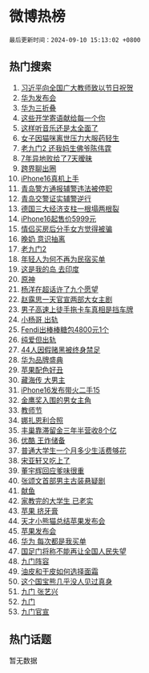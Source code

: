# 微博热榜

`最后更新时间：2024-09-10 15:13:02 +0800`

## 热门搜索

1. [习近平向全国广大教师致以节日祝贺](https://m.weibo.cn/search?containerid=100103type%3D1%26t%3D10%26q%3D%23%E4%B9%A0%E8%BF%91%E5%B9%B3%E5%90%91%E5%85%A8%E5%9B%BD%E5%B9%BF%E5%A4%A7%E6%95%99%E5%B8%88%E8%87%B4%E4%BB%A5%E8%8A%82%E6%97%A5%E7%A5%9D%E8%B4%BA%23&stream_entry_id=51&isnewpage=1&extparam=seat%3D1%26filter_type%3Drealtimehot%26stream_entry_id%3D51%26c_type%3D51%26pos%3D0%26q%3D%2523%25E4%25B9%25A0%25E8%25BF%2591%25E5%25B9%25B3%25E5%2590%2591%25E5%2585%25A8%25E5%259B%25BD%25E5%25B9%25BF%25E5%25A4%25A7%25E6%2595%2599%25E5%25B8%2588%25E8%2587%25B4%25E4%25BB%25A5%25E8%258A%2582%25E6%2597%25A5%25E7%25A5%259D%25E8%25B4%25BA%2523%26cate%3D10103%26dgr%3D0%26display_time%3D1725952381%26pre_seqid%3D172595238161602931316126)
1. [华为发布会](https://m.weibo.cn/search?containerid=100103type%3D1%26t%3D10%26q%3D%23%E5%8D%8E%E4%B8%BA%E5%8F%91%E5%B8%83%E4%BC%9A%23&stream_entry_id=31&isnewpage=1&extparam=seat%3D1%26stream_entry_id%3D31%26lcate%3D5001%26flag%3D2%26realpos%3D1%26filter_type%3Drealtimehot%26q%3D%2523%25E5%258D%258E%25E4%25B8%25BA%25E5%258F%2591%25E5%25B8%2583%25E4%25BC%259A%2523%26c_type%3D31%26pos%3D0%26band_rank%3D1%26cate%3D5001%26dgr%3D0%26display_time%3D1725952381%26pre_seqid%3D172595238161602931316126)
1. [华为三折叠](https://m.weibo.cn/search?containerid=100103type%3D1%26t%3D10%26q%3D%23%E5%8D%8E%E4%B8%BA%E4%B8%89%E6%8A%98%E5%8F%A0%23&stream_entry_id=31&isnewpage=1&extparam=seat%3D1%26stream_entry_id%3D31%26lcate%3D5001%26flag%3D1%26realpos%3D2%26filter_type%3Drealtimehot%26q%3D%2523%25E5%258D%258E%25E4%25B8%25BA%25E4%25B8%2589%25E6%258A%2598%25E5%258F%25A0%2523%26c_type%3D31%26pos%3D1%26band_rank%3D2%26cate%3D5001%26dgr%3D0%26display_time%3D1725952381%26pre_seqid%3D172595238161602931316126)
1. [这些开学寄语献给每一个你](https://m.weibo.cn/search?containerid=100103type%3D1%26t%3D10%26q%3D%23%E8%BF%99%E4%BA%9B%E5%BC%80%E5%AD%A6%E5%AF%84%E8%AF%AD%E7%8C%AE%E7%BB%99%E6%AF%8F%E4%B8%80%E4%B8%AA%E4%BD%A0%23&stream_entry_id=31&isnewpage=1&extparam=seat%3D1%26stream_entry_id%3D31%26lcate%3D5001%26flag%3D0%26realpos%3D3%26filter_type%3Drealtimehot%26q%3D%2523%25E8%25BF%2599%25E4%25BA%259B%25E5%25BC%2580%25E5%25AD%25A6%25E5%25AF%2584%25E8%25AF%25AD%25E7%258C%25AE%25E7%25BB%2599%25E6%25AF%258F%25E4%25B8%2580%25E4%25B8%25AA%25E4%25BD%25A0%2523%26c_type%3D31%26pos%3D2%26band_rank%3D3%26cate%3D5001%26dgr%3D0%26display_time%3D1725952381%26pre_seqid%3D172595238161602931316126)
1. [这样听音乐还是太全面了](https://m.weibo.cn/search?containerid=100103type%3D1%26t%3D10%26q%3D%23%E8%BF%99%E6%A0%B7%E5%90%AC%E9%9F%B3%E4%B9%90%E8%BF%98%E6%98%AF%E5%A4%AA%E5%85%A8%E9%9D%A2%E4%BA%86%23&stream_entry_id=31&isnewpage=1&extparam=seat%3D1%26topic_ad%3D1%26is_ad_pos%3D1%26stream_entry_id%3D31%26lcate%3D5001%26cate%3D5001%26filter_type%3Drealtimehot%26q%3D%2523%25E8%25BF%2599%25E6%25A0%25B7%25E5%2590%25AC%25E9%259F%25B3%25E4%25B9%2590%25E8%25BF%2598%25E6%2598%25AF%25E5%25A4%25AA%25E5%2585%25A8%25E9%259D%25A2%25E4%25BA%2586%2523%26dgr%3D0%26pos%3D3%26adid%3D254592%26band_rank%3D4%26c_type%3D31%26display_time%3D1725952381%26pre_seqid%3D172595238161602931316126)
1. [女子因猫咪离世压力大服药轻生](https://m.weibo.cn/search?containerid=100103type%3D1%26t%3D10%26q%3D%23%E5%A5%B3%E5%AD%90%E5%9B%A0%E7%8C%AB%E5%92%AA%E7%A6%BB%E4%B8%96%E5%8E%8B%E5%8A%9B%E5%A4%A7%E6%9C%8D%E8%8D%AF%E8%BD%BB%E7%94%9F%23&stream_entry_id=31&isnewpage=1&extparam=seat%3D1%26stream_entry_id%3D31%26lcate%3D5001%26flag%3D1%26realpos%3D4%26filter_type%3Drealtimehot%26q%3D%2523%25E5%25A5%25B3%25E5%25AD%2590%25E5%259B%25A0%25E7%258C%25AB%25E5%2592%25AA%25E7%25A6%25BB%25E4%25B8%2596%25E5%258E%258B%25E5%258A%259B%25E5%25A4%25A7%25E6%259C%258D%25E8%258D%25AF%25E8%25BD%25BB%25E7%2594%259F%2523%26c_type%3D31%26pos%3D4%26band_rank%3D4%26cate%3D5001%26dgr%3D0%26display_time%3D1725952381%26pre_seqid%3D172595238161602931316126)
1. [老九门2 还我妈生佛爷陈伟霆](https://m.weibo.cn/search?containerid=100103type%3D1%26t%3D10%26q%3D%E8%80%81%E4%B9%9D%E9%97%A82+%E8%BF%98%E6%88%91%E5%A6%88%E7%94%9F%E4%BD%9B%E7%88%B7%E9%99%88%E4%BC%9F%E9%9C%86&stream_entry_id=31&isnewpage=1&extparam=seat%3D1%26stream_entry_id%3D31%26lcate%3D5001%26flag%3D2%26realpos%3D5%26filter_type%3Drealtimehot%26q%3D%25E8%2580%2581%25E4%25B9%259D%25E9%2597%25A82%2520%25E8%25BF%2598%25E6%2588%2591%25E5%25A6%2588%25E7%2594%259F%25E4%25BD%259B%25E7%2588%25B7%25E9%2599%2588%25E4%25BC%259F%25E9%259C%2586%26c_type%3D31%26pos%3D5%26band_rank%3D5%26cate%3D5001%26dgr%3D0%26display_time%3D1725952381%26pre_seqid%3D172595238161602931316126)
1. [7年异地败给了7天暧昧](https://m.weibo.cn/search?containerid=100103type%3D1%26t%3D10%26q%3D7%E5%B9%B4%E5%BC%82%E5%9C%B0%E8%B4%A5%E7%BB%99%E4%BA%867%E5%A4%A9%E6%9A%A7%E6%98%A7&stream_entry_id=31&isnewpage=1&extparam=seat%3D1%26stream_entry_id%3D31%26lcate%3D5001%26flag%3D2%26realpos%3D6%26filter_type%3Drealtimehot%26q%3D7%25E5%25B9%25B4%25E5%25BC%2582%25E5%259C%25B0%25E8%25B4%25A5%25E7%25BB%2599%25E4%25BA%25867%25E5%25A4%25A9%25E6%259A%25A7%25E6%2598%25A7%26c_type%3D31%26pos%3D6%26band_rank%3D6%26cate%3D5001%26dgr%3D0%26display_time%3D1725952381%26pre_seqid%3D172595238161602931316126)
1. [跨界聊出圈](https://m.weibo.cn/search?containerid=100103type%3D1%26t%3D10%26q%3D%23%E8%B7%A8%E7%95%8C%E8%81%8A%E5%87%BA%E5%9C%88%23&stream_entry_id=31&isnewpage=1&extparam=seat%3D1%26is_ad_pos%3D1%26stream_entry_id%3D31%26lcate%3D5001%26cate%3D5001%26filter_type%3Drealtimehot%26q%3D%2523%25E8%25B7%25A8%25E7%2595%258C%25E8%2581%258A%25E5%2587%25BA%25E5%259C%2588%2523%26c_type%3D31%26pos%3D7%26adid%3D254542%26band_rank%3D7%26dgr%3D0%26display_time%3D1725952381%26pre_seqid%3D172595238161602931316126)
1. [iPhone16真机上手](https://m.weibo.cn/search?containerid=100103type%3D1%26t%3D10%26q%3DiPhone16%E7%9C%9F%E6%9C%BA%E4%B8%8A%E6%89%8B&stream_entry_id=31&isnewpage=1&extparam=seat%3D1%26stream_entry_id%3D31%26lcate%3D5001%26flag%3D16%26realpos%3D7%26filter_type%3Drealtimehot%26q%3DiPhone16%25E7%259C%259F%25E6%259C%25BA%25E4%25B8%258A%25E6%2589%258B%26c_type%3D31%26pos%3D8%26band_rank%3D7%26cate%3D5001%26dgr%3D0%26display_time%3D1725952381%26pre_seqid%3D172595238161602931316126)
1. [青岛警方通报辅警违法被停职](https://m.weibo.cn/search?containerid=100103type%3D1%26t%3D10%26q%3D%23%E9%9D%92%E5%B2%9B%E8%AD%A6%E6%96%B9%E9%80%9A%E6%8A%A5%E8%BE%85%E8%AD%A6%E8%BF%9D%E6%B3%95%E8%A2%AB%E5%81%9C%E8%81%8C%23&stream_entry_id=31&isnewpage=1&extparam=seat%3D1%26stream_entry_id%3D31%26lcate%3D5001%26flag%3D1%26realpos%3D8%26filter_type%3Drealtimehot%26q%3D%2523%25E9%259D%2592%25E5%25B2%259B%25E8%25AD%25A6%25E6%2596%25B9%25E9%2580%259A%25E6%258A%25A5%25E8%25BE%2585%25E8%25AD%25A6%25E8%25BF%259D%25E6%25B3%2595%25E8%25A2%25AB%25E5%2581%259C%25E8%2581%258C%2523%26c_type%3D31%26pos%3D9%26band_rank%3D8%26cate%3D5001%26dgr%3D0%26display_time%3D1725952381%26pre_seqid%3D172595238161602931316126)
1. [青岛交警证实辅警逆行](https://m.weibo.cn/search?containerid=100103type%3D1%26t%3D10%26q%3D%23%E9%9D%92%E5%B2%9B%E4%BA%A4%E8%AD%A6%E8%AF%81%E5%AE%9E%E8%BE%85%E8%AD%A6%E9%80%86%E8%A1%8C%23&stream_entry_id=31&isnewpage=1&extparam=seat%3D1%26stream_entry_id%3D31%26lcate%3D5001%26flag%3D1%26realpos%3D9%26filter_type%3Drealtimehot%26q%3D%2523%25E9%259D%2592%25E5%25B2%259B%25E4%25BA%25A4%25E8%25AD%25A6%25E8%25AF%2581%25E5%25AE%259E%25E8%25BE%2585%25E8%25AD%25A6%25E9%2580%2586%25E8%25A1%258C%2523%26c_type%3D31%26pos%3D10%26band_rank%3D9%26cate%3D5001%26dgr%3D0%26display_time%3D1725952381%26pre_seqid%3D172595238161602931316126)
1. [德国三大经济支柱一根塌两根裂](https://m.weibo.cn/search?containerid=100103type%3D1%26t%3D10%26q%3D%23%E5%BE%B7%E5%9B%BD%E4%B8%89%E5%A4%A7%E7%BB%8F%E6%B5%8E%E6%94%AF%E6%9F%B1%E4%B8%80%E6%A0%B9%E5%A1%8C%E4%B8%A4%E6%A0%B9%E8%A3%82%23&stream_entry_id=31&isnewpage=1&extparam=seat%3D1%26stream_entry_id%3D31%26lcate%3D5001%26flag%3D0%26realpos%3D10%26filter_type%3Drealtimehot%26q%3D%2523%25E5%25BE%25B7%25E5%259B%25BD%25E4%25B8%2589%25E5%25A4%25A7%25E7%25BB%258F%25E6%25B5%258E%25E6%2594%25AF%25E6%259F%25B1%25E4%25B8%2580%25E6%25A0%25B9%25E5%25A1%258C%25E4%25B8%25A4%25E6%25A0%25B9%25E8%25A3%2582%2523%26c_type%3D31%26pos%3D11%26band_rank%3D10%26cate%3D5001%26dgr%3D0%26display_time%3D1725952381%26pre_seqid%3D172595238161602931316126)
1. [iPhone16起售价5999元](https://m.weibo.cn/search?containerid=100103type%3D1%26t%3D10%26q%3D%23iPhone16%E8%B5%B7%E5%94%AE%E4%BB%B75999%E5%85%83%23&stream_entry_id=31&isnewpage=1&extparam=seat%3D1%26stream_entry_id%3D31%26lcate%3D5001%26flag%3D0%26realpos%3D11%26filter_type%3Drealtimehot%26q%3D%2523iPhone16%25E8%25B5%25B7%25E5%2594%25AE%25E4%25BB%25B75999%25E5%2585%2583%2523%26c_type%3D31%26pos%3D12%26band_rank%3D11%26cate%3D5001%26dgr%3D0%26display_time%3D1725952381%26pre_seqid%3D172595238161602931316126)
1. [情侣买房后分手女方觉得被骗](https://m.weibo.cn/search?containerid=100103type%3D1%26t%3D10%26q%3D%23%E6%83%85%E4%BE%A3%E4%B9%B0%E6%88%BF%E5%90%8E%E5%88%86%E6%89%8B%E5%A5%B3%E6%96%B9%E8%A7%89%E5%BE%97%E8%A2%AB%E9%AA%97%23&stream_entry_id=31&isnewpage=1&extparam=seat%3D1%26stream_entry_id%3D31%26lcate%3D5001%26flag%3D0%26realpos%3D12%26filter_type%3Drealtimehot%26q%3D%2523%25E6%2583%2585%25E4%25BE%25A3%25E4%25B9%25B0%25E6%2588%25BF%25E5%2590%258E%25E5%2588%2586%25E6%2589%258B%25E5%25A5%25B3%25E6%2596%25B9%25E8%25A7%2589%25E5%25BE%2597%25E8%25A2%25AB%25E9%25AA%2597%2523%26c_type%3D31%26pos%3D13%26band_rank%3D12%26cate%3D5001%26dgr%3D0%26display_time%3D1725952381%26pre_seqid%3D172595238161602931316126)
1. [晚奶 意识抽离](https://m.weibo.cn/search?containerid=100103type%3D1%26t%3D10%26q%3D%E6%99%9A%E5%A5%B6+%E6%84%8F%E8%AF%86%E6%8A%BD%E7%A6%BB&stream_entry_id=31&isnewpage=1&extparam=seat%3D1%26stream_entry_id%3D31%26lcate%3D5001%26flag%3D1%26realpos%3D13%26filter_type%3Drealtimehot%26q%3D%25E6%2599%259A%25E5%25A5%25B6%2520%25E6%2584%258F%25E8%25AF%2586%25E6%258A%25BD%25E7%25A6%25BB%26c_type%3D31%26pos%3D14%26band_rank%3D13%26cate%3D5001%26dgr%3D0%26display_time%3D1725952381%26pre_seqid%3D172595238161602931316126)
1. [老九门2](https://m.weibo.cn/search?containerid=100103type%3D1%26t%3D10%26q%3D%E8%80%81%E4%B9%9D%E9%97%A82&stream_entry_id=31&isnewpage=1&extparam=seat%3D1%26stream_entry_id%3D31%26lcate%3D5001%26flag%3D0%26realpos%3D14%26filter_type%3Drealtimehot%26q%3D%25E8%2580%2581%25E4%25B9%259D%25E9%2597%25A82%26c_type%3D31%26pos%3D15%26band_rank%3D14%26cate%3D5001%26dgr%3D0%26display_time%3D1725952381%26pre_seqid%3D172595238161602931316126)
1. [年轻人为何不再为民宿买单](https://m.weibo.cn/search?containerid=100103type%3D1%26t%3D10%26q%3D%23%E5%B9%B4%E8%BD%BB%E4%BA%BA%E4%B8%BA%E4%BD%95%E4%B8%8D%E5%86%8D%E4%B8%BA%E6%B0%91%E5%AE%BF%E4%B9%B0%E5%8D%95%23&stream_entry_id=31&isnewpage=1&extparam=seat%3D1%26stream_entry_id%3D31%26lcate%3D5001%26flag%3D1%26realpos%3D15%26filter_type%3Drealtimehot%26q%3D%2523%25E5%25B9%25B4%25E8%25BD%25BB%25E4%25BA%25BA%25E4%25B8%25BA%25E4%25BD%2595%25E4%25B8%258D%25E5%2586%258D%25E4%25B8%25BA%25E6%25B0%2591%25E5%25AE%25BF%25E4%25B9%25B0%25E5%258D%2595%2523%26c_type%3D31%26pos%3D16%26band_rank%3D15%26cate%3D5001%26dgr%3D0%26display_time%3D1725952381%26pre_seqid%3D172595238161602931316126)
1. [这是我的岛 去印度](https://m.weibo.cn/search?containerid=100103type%3D1%26t%3D10%26q%3D%E8%BF%99%E6%98%AF%E6%88%91%E7%9A%84%E5%B2%9B+%E5%8E%BB%E5%8D%B0%E5%BA%A6&stream_entry_id=31&isnewpage=1&extparam=seat%3D1%26stream_entry_id%3D31%26lcate%3D5001%26flag%3D0%26realpos%3D16%26filter_type%3Drealtimehot%26q%3D%25E8%25BF%2599%25E6%2598%25AF%25E6%2588%2591%25E7%259A%2584%25E5%25B2%259B%2520%25E5%258E%25BB%25E5%258D%25B0%25E5%25BA%25A6%26c_type%3D31%26pos%3D17%26band_rank%3D16%26cate%3D5001%26dgr%3D0%26display_time%3D1725952381%26pre_seqid%3D172595238161602931316126)
1. [原神](https://m.weibo.cn/search?containerid=100103type%3D1%26t%3D10%26q%3D%E5%8E%9F%E7%A5%9E&stream_entry_id=31&isnewpage=1&extparam=seat%3D1%26stream_entry_id%3D31%26lcate%3D5001%26flag%3D1%26realpos%3D17%26filter_type%3Drealtimehot%26q%3D%25E5%258E%259F%25E7%25A5%259E%26c_type%3D31%26pos%3D18%26band_rank%3D17%26cate%3D5001%26dgr%3D0%26display_time%3D1725952381%26pre_seqid%3D172595238161602931316126)
1. [杨洋在超话许了九个愿望](https://m.weibo.cn/search?containerid=100103type%3D1%26t%3D10%26q%3D%23%E6%9D%A8%E6%B4%8B%E5%9C%A8%E8%B6%85%E8%AF%9D%E8%AE%B8%E4%BA%86%E4%B9%9D%E4%B8%AA%E6%84%BF%E6%9C%9B%23&stream_entry_id=31&isnewpage=1&extparam=seat%3D1%26stream_entry_id%3D31%26lcate%3D5001%26flag%3D1%26realpos%3D18%26filter_type%3Drealtimehot%26q%3D%2523%25E6%259D%25A8%25E6%25B4%258B%25E5%259C%25A8%25E8%25B6%2585%25E8%25AF%259D%25E8%25AE%25B8%25E4%25BA%2586%25E4%25B9%259D%25E4%25B8%25AA%25E6%2584%25BF%25E6%259C%259B%2523%26c_type%3D31%26pos%3D19%26band_rank%3D18%26cate%3D5001%26dgr%3D0%26display_time%3D1725952381%26pre_seqid%3D172595238161602931316126)
1. [赵露思一天官宣两部大女主剧](https://m.weibo.cn/search?containerid=100103type%3D1%26t%3D10%26q%3D%23%E8%B5%B5%E9%9C%B2%E6%80%9D%E4%B8%80%E5%A4%A9%E5%AE%98%E5%AE%A3%E4%B8%A4%E9%83%A8%E5%A4%A7%E5%A5%B3%E4%B8%BB%E5%89%A7%23&stream_entry_id=31&isnewpage=1&extparam=seat%3D1%26stream_entry_id%3D31%26lcate%3D5001%26flag%3D0%26realpos%3D19%26filter_type%3Drealtimehot%26q%3D%2523%25E8%25B5%25B5%25E9%259C%25B2%25E6%2580%259D%25E4%25B8%2580%25E5%25A4%25A9%25E5%25AE%2598%25E5%25AE%25A3%25E4%25B8%25A4%25E9%2583%25A8%25E5%25A4%25A7%25E5%25A5%25B3%25E4%25B8%25BB%25E5%2589%25A7%2523%26c_type%3D31%26pos%3D20%26band_rank%3D19%26cate%3D5001%26dgr%3D0%26display_time%3D1725952381%26pre_seqid%3D172595238161602931316126)
1. [男子高速上徒手拖卡车真相是挡车牌](https://m.weibo.cn/search?containerid=100103type%3D1%26t%3D10%26q%3D%23%E7%94%B7%E5%AD%90%E9%AB%98%E9%80%9F%E4%B8%8A%E5%BE%92%E6%89%8B%E6%8B%96%E5%8D%A1%E8%BD%A6%E7%9C%9F%E7%9B%B8%E6%98%AF%E6%8C%A1%E8%BD%A6%E7%89%8C%23&stream_entry_id=31&isnewpage=1&extparam=seat%3D1%26stream_entry_id%3D31%26lcate%3D5001%26flag%3D1%26realpos%3D20%26filter_type%3Drealtimehot%26q%3D%2523%25E7%2594%25B7%25E5%25AD%2590%25E9%25AB%2598%25E9%2580%259F%25E4%25B8%258A%25E5%25BE%2592%25E6%2589%258B%25E6%258B%2596%25E5%258D%25A1%25E8%25BD%25A6%25E7%259C%259F%25E7%259B%25B8%25E6%2598%25AF%25E6%258C%25A1%25E8%25BD%25A6%25E7%2589%258C%2523%26c_type%3D31%26pos%3D21%26band_rank%3D20%26cate%3D5001%26dgr%3D0%26display_time%3D1725952381%26pre_seqid%3D172595238161602931316126)
1. [小杨哥 出轨](https://m.weibo.cn/search?containerid=100103type%3D1%26t%3D10%26q%3D%E5%B0%8F%E6%9D%A8%E5%93%A5+%E5%87%BA%E8%BD%A8&stream_entry_id=31&isnewpage=1&extparam=seat%3D1%26stream_entry_id%3D31%26lcate%3D5001%26flag%3D1%26realpos%3D21%26filter_type%3Drealtimehot%26q%3D%25E5%25B0%258F%25E6%259D%25A8%25E5%2593%25A5%2520%25E5%2587%25BA%25E8%25BD%25A8%26c_type%3D31%26pos%3D22%26band_rank%3D21%26cate%3D5001%26dgr%3D0%26display_time%3D1725952381%26pre_seqid%3D172595238161602931316126)
1. [Fendi出棒棒糖包4800元1个](https://m.weibo.cn/search?containerid=100103type%3D1%26t%3D10%26q%3D%23Fendi%E5%87%BA%E6%A3%92%E6%A3%92%E7%B3%96%E5%8C%854800%E5%85%831%E4%B8%AA%23&stream_entry_id=31&isnewpage=1&extparam=seat%3D1%26stream_entry_id%3D31%26lcate%3D5001%26flag%3D1%26realpos%3D22%26filter_type%3Drealtimehot%26q%3D%2523Fendi%25E5%2587%25BA%25E6%25A3%2592%25E6%25A3%2592%25E7%25B3%2596%25E5%258C%25854800%25E5%2585%25831%25E4%25B8%25AA%2523%26c_type%3D31%26pos%3D23%26band_rank%3D22%26cate%3D5001%26dgr%3D0%26display_time%3D1725952381%26pre_seqid%3D172595238161602931316126)
1. [纯爱但出轨](https://m.weibo.cn/search?containerid=100103type%3D1%26t%3D10%26q%3D%E7%BA%AF%E7%88%B1%E4%BD%86%E5%87%BA%E8%BD%A8&stream_entry_id=31&isnewpage=1&extparam=seat%3D1%26stream_entry_id%3D31%26lcate%3D5001%26flag%3D1%26realpos%3D23%26filter_type%3Drealtimehot%26q%3D%25E7%25BA%25AF%25E7%2588%25B1%25E4%25BD%2586%25E5%2587%25BA%25E8%25BD%25A8%26c_type%3D31%26pos%3D24%26band_rank%3D23%26cate%3D5001%26dgr%3D0%26display_time%3D1725952381%26pre_seqid%3D172595238161602931316126)
1. [44人因假赌黑被终身禁足](https://m.weibo.cn/search?containerid=100103type%3D1%26t%3D10%26q%3D%2344%E4%BA%BA%E5%9B%A0%E5%81%87%E8%B5%8C%E9%BB%91%E8%A2%AB%E7%BB%88%E8%BA%AB%E7%A6%81%E8%B6%B3%23&stream_entry_id=31&isnewpage=1&extparam=seat%3D1%26stream_entry_id%3D31%26lcate%3D5001%26flag%3D0%26realpos%3D24%26filter_type%3Drealtimehot%26q%3D%252344%25E4%25BA%25BA%25E5%259B%25A0%25E5%2581%2587%25E8%25B5%258C%25E9%25BB%2591%25E8%25A2%25AB%25E7%25BB%2588%25E8%25BA%25AB%25E7%25A6%2581%25E8%25B6%25B3%2523%26c_type%3D31%26pos%3D25%26band_rank%3D24%26cate%3D5001%26dgr%3D0%26display_time%3D1725952381%26pre_seqid%3D172595238161602931316126)
1. [华为品牌盛典](https://m.weibo.cn/search?containerid=100103type%3D1%26t%3D10%26q%3D%23%E5%8D%8E%E4%B8%BA%E5%93%81%E7%89%8C%E7%9B%9B%E5%85%B8%23&stream_entry_id=31&isnewpage=1&extparam=seat%3D1%26stream_entry_id%3D31%26lcate%3D5001%26flag%3D1%26realpos%3D25%26filter_type%3Drealtimehot%26q%3D%2523%25E5%258D%258E%25E4%25B8%25BA%25E5%2593%2581%25E7%2589%258C%25E7%259B%259B%25E5%2585%25B8%2523%26c_type%3D31%26pos%3D26%26band_rank%3D25%26cate%3D5001%26dgr%3D0%26display_time%3D1725952381%26pre_seqid%3D172595238161602931316126)
1. [苹果配色好丑](https://m.weibo.cn/search?containerid=100103type%3D1%26t%3D10%26q%3D%E8%8B%B9%E6%9E%9C%E9%85%8D%E8%89%B2%E5%A5%BD%E4%B8%91&stream_entry_id=31&isnewpage=1&extparam=seat%3D1%26stream_entry_id%3D31%26lcate%3D5001%26flag%3D0%26realpos%3D26%26filter_type%3Drealtimehot%26q%3D%25E8%258B%25B9%25E6%259E%259C%25E9%2585%258D%25E8%2589%25B2%25E5%25A5%25BD%25E4%25B8%2591%26c_type%3D31%26pos%3D27%26band_rank%3D26%26cate%3D5001%26dgr%3D0%26display_time%3D1725952381%26pre_seqid%3D172595238161602931316126)
1. [藏海传 大男主](https://m.weibo.cn/search?containerid=100103type%3D1%26t%3D10%26q%3D%E8%97%8F%E6%B5%B7%E4%BC%A0+%E5%A4%A7%E7%94%B7%E4%B8%BB&stream_entry_id=31&isnewpage=1&extparam=seat%3D1%26stream_entry_id%3D31%26lcate%3D5001%26flag%3D0%26realpos%3D27%26filter_type%3Drealtimehot%26q%3D%25E8%2597%258F%25E6%25B5%25B7%25E4%25BC%25A0%2520%25E5%25A4%25A7%25E7%2594%25B7%25E4%25B8%25BB%26c_type%3D31%26pos%3D28%26band_rank%3D27%26cate%3D5001%26dgr%3D0%26display_time%3D1725952381%26pre_seqid%3D172595238161602931316126)
1. [iPhone16发布带火二手15](https://m.weibo.cn/search?containerid=100103type%3D1%26t%3D10%26q%3D%23iPhone16%E5%8F%91%E5%B8%83%E5%B8%A6%E7%81%AB%E4%BA%8C%E6%89%8B15%23&stream_entry_id=31&isnewpage=1&extparam=seat%3D1%26stream_entry_id%3D31%26lcate%3D5001%26flag%3D1%26realpos%3D28%26filter_type%3Drealtimehot%26q%3D%2523iPhone16%25E5%258F%2591%25E5%25B8%2583%25E5%25B8%25A6%25E7%2581%25AB%25E4%25BA%258C%25E6%2589%258B15%2523%26c_type%3D31%26pos%3D29%26band_rank%3D28%26cate%3D5001%26dgr%3D0%26display_time%3D1725952381%26pre_seqid%3D172595238161602931316126)
1. [金鹰奖入围的男女主角](https://m.weibo.cn/search?containerid=100103type%3D1%26t%3D10%26q%3D%23%E9%87%91%E9%B9%B0%E5%A5%96%E5%85%A5%E5%9B%B4%E7%9A%84%E7%94%B7%E5%A5%B3%E4%B8%BB%E8%A7%92%23&stream_entry_id=31&isnewpage=1&extparam=seat%3D1%26stream_entry_id%3D31%26lcate%3D5001%26flag%3D0%26realpos%3D29%26filter_type%3Drealtimehot%26q%3D%2523%25E9%2587%2591%25E9%25B9%25B0%25E5%25A5%2596%25E5%2585%25A5%25E5%259B%25B4%25E7%259A%2584%25E7%2594%25B7%25E5%25A5%25B3%25E4%25B8%25BB%25E8%25A7%2592%2523%26c_type%3D31%26pos%3D30%26band_rank%3D29%26cate%3D5001%26dgr%3D0%26display_time%3D1725952381%26pre_seqid%3D172595238161602931316126)
1. [教师节](https://m.weibo.cn/search?containerid=100103type%3D1%26t%3D10%26q%3D%E6%95%99%E5%B8%88%E8%8A%82&stream_entry_id=31&isnewpage=1&extparam=seat%3D1%26stream_entry_id%3D31%26lcate%3D5001%26flag%3D0%26realpos%3D30%26filter_type%3Drealtimehot%26q%3D%25E6%2595%2599%25E5%25B8%2588%25E8%258A%2582%26c_type%3D31%26pos%3D31%26band_rank%3D30%26cate%3D5001%26dgr%3D0%26display_time%3D1725952381%26pre_seqid%3D172595238161602931316126)
1. [娜扎恩利合照](https://m.weibo.cn/search?containerid=100103type%3D1%26t%3D10%26q%3D%23%E5%A8%9C%E6%89%8E%E6%81%A9%E5%88%A9%E5%90%88%E7%85%A7%23&stream_entry_id=31&isnewpage=1&extparam=seat%3D1%26stream_entry_id%3D31%26lcate%3D5001%26flag%3D0%26realpos%3D31%26filter_type%3Drealtimehot%26q%3D%2523%25E5%25A8%259C%25E6%2589%258E%25E6%2581%25A9%25E5%2588%25A9%25E5%2590%2588%25E7%2585%25A7%2523%26c_type%3D31%26pos%3D32%26band_rank%3D31%26cate%3D5001%26dgr%3D0%26display_time%3D1725952381%26pre_seqid%3D172595238161602931316126)
1. [丰巢靠滞留金三年半营收8个亿](https://m.weibo.cn/search?containerid=100103type%3D1%26t%3D10%26q%3D%23%E4%B8%B0%E5%B7%A2%E9%9D%A0%E6%BB%9E%E7%95%99%E9%87%91%E4%B8%89%E5%B9%B4%E5%8D%8A%E8%90%A5%E6%94%B68%E4%B8%AA%E4%BA%BF%23&stream_entry_id=31&isnewpage=1&extparam=seat%3D1%26stream_entry_id%3D31%26lcate%3D5001%26flag%3D1%26realpos%3D32%26filter_type%3Drealtimehot%26q%3D%2523%25E4%25B8%25B0%25E5%25B7%25A2%25E9%259D%25A0%25E6%25BB%259E%25E7%2595%2599%25E9%2587%2591%25E4%25B8%2589%25E5%25B9%25B4%25E5%258D%258A%25E8%2590%25A5%25E6%2594%25B68%25E4%25B8%25AA%25E4%25BA%25BF%2523%26c_type%3D31%26pos%3D33%26band_rank%3D32%26cate%3D5001%26dgr%3D0%26display_time%3D1725952381%26pre_seqid%3D172595238161602931316126)
1. [优酷 王炸储备](https://m.weibo.cn/search?containerid=100103type%3D1%26t%3D10%26q%3D%E4%BC%98%E9%85%B7+%E7%8E%8B%E7%82%B8%E5%82%A8%E5%A4%87&stream_entry_id=31&isnewpage=1&extparam=seat%3D1%26stream_entry_id%3D31%26lcate%3D5001%26flag%3D0%26realpos%3D33%26filter_type%3Drealtimehot%26q%3D%25E4%25BC%2598%25E9%2585%25B7%2520%25E7%258E%258B%25E7%2582%25B8%25E5%2582%25A8%25E5%25A4%2587%26c_type%3D31%26pos%3D34%26band_rank%3D33%26cate%3D5001%26dgr%3D0%26display_time%3D1725952381%26pre_seqid%3D172595238161602931316126)
1. [普通大学生一个月多少生活费够花](https://m.weibo.cn/search?containerid=100103type%3D1%26t%3D10%26q%3D%23%E6%99%AE%E9%80%9A%E5%A4%A7%E5%AD%A6%E7%94%9F%E4%B8%80%E4%B8%AA%E6%9C%88%E5%A4%9A%E5%B0%91%E7%94%9F%E6%B4%BB%E8%B4%B9%E5%A4%9F%E8%8A%B1%23&stream_entry_id=31&isnewpage=1&extparam=seat%3D1%26stream_entry_id%3D31%26lcate%3D5001%26flag%3D0%26realpos%3D34%26filter_type%3Drealtimehot%26q%3D%2523%25E6%2599%25AE%25E9%2580%259A%25E5%25A4%25A7%25E5%25AD%25A6%25E7%2594%259F%25E4%25B8%2580%25E4%25B8%25AA%25E6%259C%2588%25E5%25A4%259A%25E5%25B0%2591%25E7%2594%259F%25E6%25B4%25BB%25E8%25B4%25B9%25E5%25A4%259F%25E8%258A%25B1%2523%26c_type%3D31%26pos%3D35%26band_rank%3D34%26cate%3D5001%26dgr%3D0%26display_time%3D1725952381%26pre_seqid%3D172595238161602931316126)
1. [宋亚轩又吃上了](https://m.weibo.cn/search?containerid=100103type%3D1%26t%3D10%26q%3D%23%E5%AE%8B%E4%BA%9A%E8%BD%A9%E5%8F%88%E5%90%83%E4%B8%8A%E4%BA%86%23&stream_entry_id=31&isnewpage=1&extparam=seat%3D1%26stream_entry_id%3D31%26lcate%3D5001%26flag%3D1%26realpos%3D35%26filter_type%3Drealtimehot%26q%3D%2523%25E5%25AE%258B%25E4%25BA%259A%25E8%25BD%25A9%25E5%258F%2588%25E5%2590%2583%25E4%25B8%258A%25E4%25BA%2586%2523%26c_type%3D31%26pos%3D36%26band_rank%3D35%26cate%3D5001%26dgr%3D0%26display_time%3D1725952381%26pre_seqid%3D172595238161602931316126)
1. [董宇辉回应爹味很重](https://m.weibo.cn/search?containerid=100103type%3D1%26t%3D10%26q%3D%23%E8%91%A3%E5%AE%87%E8%BE%89%E5%9B%9E%E5%BA%94%E7%88%B9%E5%91%B3%E5%BE%88%E9%87%8D%23&stream_entry_id=31&isnewpage=1&extparam=seat%3D1%26stream_entry_id%3D31%26lcate%3D5001%26flag%3D0%26realpos%3D36%26filter_type%3Drealtimehot%26q%3D%2523%25E8%2591%25A3%25E5%25AE%2587%25E8%25BE%2589%25E5%259B%259E%25E5%25BA%2594%25E7%2588%25B9%25E5%2591%25B3%25E5%25BE%2588%25E9%2587%258D%2523%26c_type%3D31%26pos%3D37%26band_rank%3D36%26cate%3D5001%26dgr%3D0%26display_time%3D1725952381%26pre_seqid%3D172595238161602931316126)
1. [张颂文首部男主古装悬疑剧](https://m.weibo.cn/search?containerid=100103type%3D1%26t%3D10%26q%3D%E5%BC%A0%E9%A2%82%E6%96%87%E9%A6%96%E9%83%A8%E7%94%B7%E4%B8%BB%E5%8F%A4%E8%A3%85%E6%82%AC%E7%96%91%E5%89%A7&stream_entry_id=31&isnewpage=1&extparam=seat%3D1%26stream_entry_id%3D31%26lcate%3D5001%26flag%3D0%26realpos%3D37%26filter_type%3Drealtimehot%26q%3D%25E5%25BC%25A0%25E9%25A2%2582%25E6%2596%2587%25E9%25A6%2596%25E9%2583%25A8%25E7%2594%25B7%25E4%25B8%25BB%25E5%258F%25A4%25E8%25A3%2585%25E6%2582%25AC%25E7%2596%2591%25E5%2589%25A7%26c_type%3D31%26pos%3D38%26band_rank%3D37%26cate%3D5001%26dgr%3D0%26display_time%3D1725952381%26pre_seqid%3D172595238161602931316126)
1. [献鱼](https://m.weibo.cn/search?containerid=100103type%3D1%26t%3D10%26q%3D%E7%8C%AE%E9%B1%BC&stream_entry_id=31&isnewpage=1&extparam=seat%3D1%26stream_entry_id%3D31%26lcate%3D5001%26flag%3D1%26realpos%3D38%26filter_type%3Drealtimehot%26q%3D%25E7%258C%25AE%25E9%25B1%25BC%26c_type%3D31%26pos%3D39%26band_rank%3D38%26cate%3D5001%26dgr%3D0%26display_time%3D1725952381%26pre_seqid%3D172595238161602931316126)
1. [家教完的大学生 已老实](https://m.weibo.cn/search?containerid=100103type%3D1%26t%3D10%26q%3D%E5%AE%B6%E6%95%99%E5%AE%8C%E7%9A%84%E5%A4%A7%E5%AD%A6%E7%94%9F+%E5%B7%B2%E8%80%81%E5%AE%9E&stream_entry_id=31&isnewpage=1&extparam=seat%3D1%26stream_entry_id%3D31%26lcate%3D5001%26flag%3D1%26realpos%3D39%26filter_type%3Drealtimehot%26q%3D%25E5%25AE%25B6%25E6%2595%2599%25E5%25AE%258C%25E7%259A%2584%25E5%25A4%25A7%25E5%25AD%25A6%25E7%2594%259F%2520%25E5%25B7%25B2%25E8%2580%2581%25E5%25AE%259E%26c_type%3D31%26pos%3D40%26band_rank%3D39%26cate%3D5001%26dgr%3D0%26display_time%3D1725952381%26pre_seqid%3D172595238161602931316126)
1. [苹果 挤牙膏](https://m.weibo.cn/search?containerid=100103type%3D1%26t%3D10%26q%3D%E8%8B%B9%E6%9E%9C+%E6%8C%A4%E7%89%99%E8%86%8F&stream_entry_id=31&isnewpage=1&extparam=seat%3D1%26stream_entry_id%3D31%26lcate%3D5001%26flag%3D0%26realpos%3D40%26filter_type%3Drealtimehot%26q%3D%25E8%258B%25B9%25E6%259E%259C%2520%25E6%258C%25A4%25E7%2589%2599%25E8%2586%258F%26c_type%3D31%26pos%3D41%26band_rank%3D40%26cate%3D5001%26dgr%3D0%26display_time%3D1725952381%26pre_seqid%3D172595238161602931316126)
1. [天才小熊猫总结苹果发布会](https://m.weibo.cn/search?containerid=100103type%3D1%26t%3D10%26q%3D%E5%A4%A9%E6%89%8D%E5%B0%8F%E7%86%8A%E7%8C%AB%E6%80%BB%E7%BB%93%E8%8B%B9%E6%9E%9C%E5%8F%91%E5%B8%83%E4%BC%9A&stream_entry_id=31&isnewpage=1&extparam=seat%3D1%26stream_entry_id%3D31%26lcate%3D5001%26flag%3D1%26realpos%3D41%26filter_type%3Drealtimehot%26q%3D%25E5%25A4%25A9%25E6%2589%258D%25E5%25B0%258F%25E7%2586%258A%25E7%258C%25AB%25E6%2580%25BB%25E7%25BB%2593%25E8%258B%25B9%25E6%259E%259C%25E5%258F%2591%25E5%25B8%2583%25E4%25BC%259A%26c_type%3D31%26pos%3D42%26band_rank%3D41%26cate%3D5001%26dgr%3D0%26display_time%3D1725952381%26pre_seqid%3D172595238161602931316126)
1. [苹果发布会](https://m.weibo.cn/search?containerid=100103type%3D1%26t%3D10%26q%3D%E8%8B%B9%E6%9E%9C%E5%8F%91%E5%B8%83%E4%BC%9A&stream_entry_id=31&isnewpage=1&extparam=seat%3D1%26stream_entry_id%3D31%26lcate%3D5001%26flag%3D0%26realpos%3D42%26filter_type%3Drealtimehot%26q%3D%25E8%258B%25B9%25E6%259E%259C%25E5%258F%2591%25E5%25B8%2583%25E4%25BC%259A%26c_type%3D31%26pos%3D43%26band_rank%3D42%26cate%3D5001%26dgr%3D0%26display_time%3D1725952381%26pre_seqid%3D172595238161602931316126)
1. [华为 每次都是我买单](https://m.weibo.cn/search?containerid=100103type%3D1%26t%3D10%26q%3D%E5%8D%8E%E4%B8%BA+%E6%AF%8F%E6%AC%A1%E9%83%BD%E6%98%AF%E6%88%91%E4%B9%B0%E5%8D%95&stream_entry_id=31&isnewpage=1&extparam=seat%3D1%26stream_entry_id%3D31%26lcate%3D5001%26flag%3D1%26realpos%3D43%26filter_type%3Drealtimehot%26q%3D%25E5%258D%258E%25E4%25B8%25BA%2520%25E6%25AF%258F%25E6%25AC%25A1%25E9%2583%25BD%25E6%2598%25AF%25E6%2588%2591%25E4%25B9%25B0%25E5%258D%2595%26c_type%3D31%26pos%3D44%26band_rank%3D43%26cate%3D5001%26dgr%3D0%26display_time%3D1725952381%26pre_seqid%3D172595238161602931316126)
1. [国足门将称不能再让全国人民失望](https://m.weibo.cn/search?containerid=100103type%3D1%26t%3D10%26q%3D%23%E5%9B%BD%E8%B6%B3%E9%97%A8%E5%B0%86%E7%A7%B0%E4%B8%8D%E8%83%BD%E5%86%8D%E8%AE%A9%E5%85%A8%E5%9B%BD%E4%BA%BA%E6%B0%91%E5%A4%B1%E6%9C%9B%23&stream_entry_id=31&isnewpage=1&extparam=seat%3D1%26stream_entry_id%3D31%26lcate%3D5001%26flag%3D1%26realpos%3D44%26filter_type%3Drealtimehot%26q%3D%2523%25E5%259B%25BD%25E8%25B6%25B3%25E9%2597%25A8%25E5%25B0%2586%25E7%25A7%25B0%25E4%25B8%258D%25E8%2583%25BD%25E5%2586%258D%25E8%25AE%25A9%25E5%2585%25A8%25E5%259B%25BD%25E4%25BA%25BA%25E6%25B0%2591%25E5%25A4%25B1%25E6%259C%259B%2523%26c_type%3D31%26pos%3D45%26band_rank%3D44%26cate%3D5001%26dgr%3D0%26display_time%3D1725952381%26pre_seqid%3D172595238161602931316126)
1. [九门阵容](https://m.weibo.cn/search?containerid=100103type%3D1%26t%3D10%26q%3D%23%E4%B9%9D%E9%97%A8%E9%98%B5%E5%AE%B9%23&stream_entry_id=31&isnewpage=1&extparam=seat%3D1%26stream_entry_id%3D31%26lcate%3D5001%26flag%3D0%26realpos%3D45%26filter_type%3Drealtimehot%26q%3D%2523%25E4%25B9%259D%25E9%2597%25A8%25E9%2598%25B5%25E5%25AE%25B9%2523%26c_type%3D31%26pos%3D46%26band_rank%3D45%26cate%3D5001%26dgr%3D0%26display_time%3D1725952381%26pre_seqid%3D172595238161602931316126)
1. [油皮和干皮如何选择面霜](https://m.weibo.cn/search?containerid=100103type%3D1%26t%3D10%26q%3D%E6%B2%B9%E7%9A%AE%E5%92%8C%E5%B9%B2%E7%9A%AE%E5%A6%82%E4%BD%95%E9%80%89%E6%8B%A9%E9%9D%A2%E9%9C%9C&stream_entry_id=31&isnewpage=1&extparam=seat%3D1%26stream_entry_id%3D31%26lcate%3D5001%26flag%3D0%26realpos%3D46%26band_rank%3D46%26filter_type%3Drealtimehot%26q%3D%25E6%25B2%25B9%25E7%259A%25AE%25E5%2592%258C%25E5%25B9%25B2%25E7%259A%25AE%25E5%25A6%2582%25E4%25BD%2595%25E9%2580%2589%25E6%258B%25A9%25E9%259D%25A2%25E9%259C%259C%26c_type%3D31%26pos%3D47%26adid%3D254546%26cate%3D5001%26dgr%3D0%26display_time%3D1725952381%26pre_seqid%3D172595238161602931316126)
1. [这个国宝熊几乎没人见过真身](https://m.weibo.cn/search?containerid=100103type%3D1%26t%3D10%26q%3D%23%E8%BF%99%E4%B8%AA%E5%9B%BD%E5%AE%9D%E7%86%8A%E5%87%A0%E4%B9%8E%E6%B2%A1%E4%BA%BA%E8%A7%81%E8%BF%87%E7%9C%9F%E8%BA%AB%23&stream_entry_id=31&isnewpage=1&extparam=seat%3D1%26stream_entry_id%3D31%26lcate%3D5001%26flag%3D0%26realpos%3D47%26filter_type%3Drealtimehot%26q%3D%2523%25E8%25BF%2599%25E4%25B8%25AA%25E5%259B%25BD%25E5%25AE%259D%25E7%2586%258A%25E5%2587%25A0%25E4%25B9%258E%25E6%25B2%25A1%25E4%25BA%25BA%25E8%25A7%2581%25E8%25BF%2587%25E7%259C%259F%25E8%25BA%25AB%2523%26c_type%3D31%26pos%3D48%26band_rank%3D47%26cate%3D5001%26dgr%3D0%26display_time%3D1725952381%26pre_seqid%3D172595238161602931316126)
1. [九门 张艺兴](https://m.weibo.cn/search?containerid=100103type%3D1%26t%3D10%26q%3D%E4%B9%9D%E9%97%A8+%E5%BC%A0%E8%89%BA%E5%85%B4&stream_entry_id=31&isnewpage=1&extparam=seat%3D1%26stream_entry_id%3D31%26lcate%3D5001%26flag%3D0%26realpos%3D48%26filter_type%3Drealtimehot%26q%3D%25E4%25B9%259D%25E9%2597%25A8%2520%25E5%25BC%25A0%25E8%2589%25BA%25E5%2585%25B4%26c_type%3D31%26pos%3D49%26band_rank%3D48%26cate%3D5001%26dgr%3D0%26display_time%3D1725952381%26pre_seqid%3D172595238161602931316126)
1. [九门](https://m.weibo.cn/search?containerid=100103type%3D1%26t%3D10%26q%3D%E4%B9%9D%E9%97%A8&stream_entry_id=31&isnewpage=1&extparam=seat%3D1%26stream_entry_id%3D31%26lcate%3D5001%26flag%3D0%26realpos%3D49%26filter_type%3Drealtimehot%26q%3D%25E4%25B9%259D%25E9%2597%25A8%26c_type%3D31%26pos%3D50%26band_rank%3D49%26cate%3D5001%26dgr%3D0%26display_time%3D1725952381%26pre_seqid%3D172595238161602931316126)
1. [九门官宣](https://m.weibo.cn/search?containerid=100103type%3D1%26t%3D10%26q%3D%23%E4%B9%9D%E9%97%A8%E5%AE%98%E5%AE%A3%23&stream_entry_id=31&isnewpage=1&extparam=seat%3D1%26stream_entry_id%3D31%26lcate%3D5001%26flag%3D0%26realpos%3D50%26filter_type%3Drealtimehot%26q%3D%2523%25E4%25B9%259D%25E9%2597%25A8%25E5%25AE%2598%25E5%25AE%25A3%2523%26c_type%3D31%26pos%3D51%26band_rank%3D50%26cate%3D5001%26dgr%3D0%26display_time%3D1725952381%26pre_seqid%3D172595238161602931316126)

## 热门话题

暂无数据
